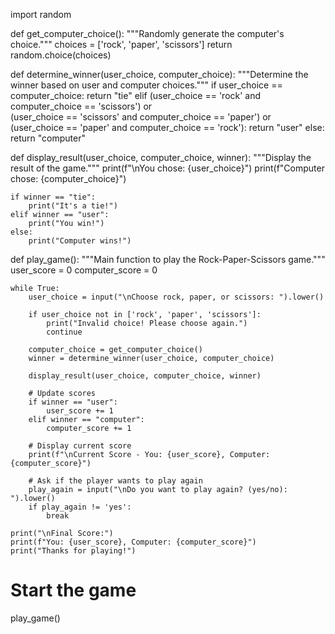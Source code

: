 import random

def get_computer_choice():
    """Randomly generate the computer's choice."""
    choices = ['rock', 'paper', 'scissors']
    return random.choice(choices)

def determine_winner(user_choice, computer_choice):
    """Determine the winner based on user and computer choices."""
    if user_choice == computer_choice:
        return "tie"
    elif (user_choice == 'rock' and computer_choice == 'scissors') or \
         (user_choice == 'scissors' and computer_choice == 'paper') or \
         (user_choice == 'paper' and computer_choice == 'rock'):
        return "user"
    else:
        return "computer"

def display_result(user_choice, computer_choice, winner):
    """Display the result of the game."""
    print(f"\nYou chose: {user_choice}")
    print(f"Computer chose: {computer_choice}")
    
    if winner == "tie":
        print("It's a tie!")
    elif winner == "user":
        print("You win!")
    else:
        print("Computer wins!")

def play_game():
    """Main function to play the Rock-Paper-Scissors game."""
    user_score = 0
    computer_score = 0

    while True:
        user_choice = input("\nChoose rock, paper, or scissors: ").lower()

        if user_choice not in ['rock', 'paper', 'scissors']:
            print("Invalid choice! Please choose again.")
            continue
        
        computer_choice = get_computer_choice()
        winner = determine_winner(user_choice, computer_choice)

        display_result(user_choice, computer_choice, winner)

        # Update scores
        if winner == "user":
            user_score += 1
        elif winner == "computer":
            computer_score += 1

        # Display current score
        print(f"\nCurrent Score - You: {user_score}, Computer: {computer_score}")

        # Ask if the player wants to play again
        play_again = input("\nDo you want to play again? (yes/no): ").lower()
        if play_again != 'yes':
            break

    print("\nFinal Score:")
    print(f"You: {user_score}, Computer: {computer_score}")
    print("Thanks for playing!")

# Start the game
play_game()

